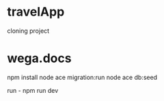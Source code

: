 # travelApp

cloning project
# wega.docs

npm install
node ace migration:run
node ace db:seed

run - npm run dev
